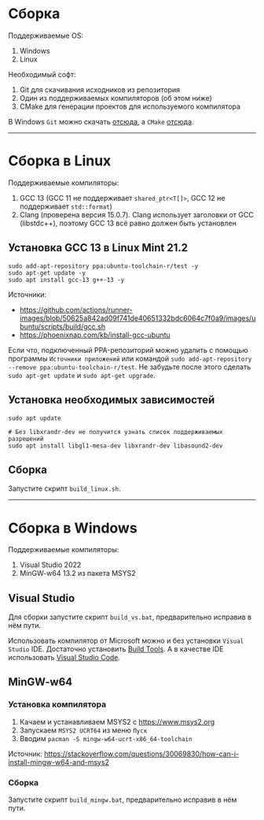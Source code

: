 # Сборка

Поддерживаемые OS:
1. Windows
2. Linux

Необходимый софт:
1. Git для скачивания исходников из репозитория
2. Один из поддерживаемых компиляторов (об этом ниже)
3. CMake для генерации проектов для используемого компилятора

В Windows `Git` можно скачать [отсюда](https://git-scm.com), а `CMake` [отсюда](https://cmake.org).

--------------------------------------------------

# Сборка в Linux

Поддерживаемые компиляторы:
1. GCC 13 (GCC 11 не поддерживает `shared_ptr<T[]>`, GCC 12 не поддерживает `std::format`)
2. Clang (проверена версия 15.0.7). Clang использует заголовки от GCC (libstdc++),
   поэтому GCC 13 всё равно должен быть установлен

## Установка GCC 13 в Linux Mint 21.2

```
sudo add-apt-repository ppa:ubuntu-toolchain-r/test -y
sudo apt-get update -y
sudo apt install gcc-13 g++-13 -y
```

Источники:
* https://github.com/actions/runner-images/blob/50625a842ad09f741de40651332bdc6064c7f0a9/images/ubuntu/scripts/build/gcc.sh
* https://phoenixnap.com/kb/install-gcc-ubuntu

Если что, подключенный PPA-репозиторий можно удалить с помощью программы `Источники приложений`
или командой `sudo add-apt-repository --remove ppa:ubuntu-toolchain-r/test`.
Не забудьте после этого сделать `sudo apt-get update` и `sudo apt-get upgrade`.

## Установка необходимых зависимостей

```
sudo apt update

# Без libxrandr-dev не получится узнать список поддерживаемых разрешений
sudo apt install libgl1-mesa-dev libxrandr-dev libasound2-dev
```

## Сборка

Запустите скрипт `build_linux.sh`.

--------------------------------------------------

# Сборка в Windows

Поддерживаемые компиляторы:

1. Visual Studio 2022
2. MinGW-w64 13.2 из пакета MSYS2

## Visual Studio

Для сборки запустите скрипт `build_vs.bat`, предварительно исправив в нём пути.

Использовать компилятор от Microsoft можно и без установки `Visual Studio` IDE.
Достаточно установить [Build Tools](https://visualstudio.microsoft.com/downloads/?q=build+tools).
А в качестве IDE использовать [Visual Studio Code](../../docs/vscode.md).

## MinGW-w64

### Установка компилятора

1. Качаем и устанавливаем MSYS2 с <https://www.msys2.org>
2. Запускаем `MSYS2 UCRT64` из меню `Пуск`
3. Вводим `pacman -S mingw-w64-ucrt-x86_64-toolchain`

Источник: https://stackoverflow.com/questions/30069830/how-can-i-install-mingw-w64-and-msys2

### Сборка

Запустите скрипт `build_mingw.bat`, предварительно исправив в нём пути.
